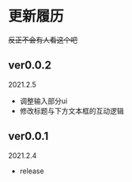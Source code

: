 # 更新履历

~~反正不会有人看这个吧~~

## ver0.0.2
2021.2.5
- 调整输入部分ui
- 修改标题与下方文本框的互动逻辑

## ver0.0.1
2021.2.4
- release